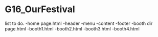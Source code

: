 # G16_OurFestival

list to do.
-home page.html
    -header
    -menu
    -content
    -footer
-booth dir page.html
    -booth1.html
    -booth2.html
    -booth3.html
    -booth4.html
